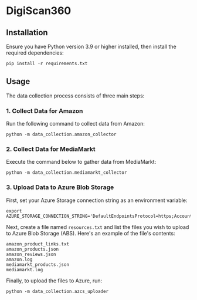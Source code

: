 # DigiScan360

## Installation

Ensure you have Python version 3.9 or higher installed, then install the required dependencies:

```
pip install -r requirements.txt
```

## Usage

The data collection process consists of three main steps:

### 1. Collect Data for Amazon

Run the following command to collect data from Amazon:

```
python -m data_collection.amazon_collector
```

### 2. Collect Data for MediaMarkt

Execute the command below to gather data from MediaMarkt:

```
python -m data_collection.mediamarkt_collector
```

### 3. Upload Data to Azure Blob Storage

First, set your Azure Storage connection string as an environment variable:

```
export AZURE_STORAGE_CONNECTION_STRING='DefaultEndpointsProtocol=https;AccountName=bdma;AccountKey=NIQPAT44LNgTWqTBYJII1Q3N5Lecawj60fO0a1RMO+PrD+EPTLj6l6IClThg+UTEbjH1MNIa5vi1+AStTNgA0g==;EndpointSuffix=core.windows.net'
```

Next, create a file named `resources.txt` and list the files you wish to upload to Azure Blob Storage (ABS). Here's an example of the file's contents:

```
amazon_product_links.txt
amazon_products.json
amazon_reviews.json
amazon.log
mediamarkt_products.json
mediamarkt.log
```

Finally, to upload the files to Azure, run:

```
python -m data_collection.azcs_uploader
```